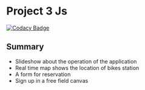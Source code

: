# Project 3 Js

[![Codacy Badge](https://api.codacy.com/project/badge/Grade/9e00dd0a3eb642518abb599084afdc36)](https://app.codacy.com/app/Matthias-Geslin/Project_3_Js?utm_source=github.com&utm_medium=referral&utm_content=Matthias-Geslin/Project_3_Js&utm_campaign=Badge_Grade_Settings)

## Summary 

+ Slideshow about the operation of the application
+ Real time map shows the location of bikes station
+ A form for reservation 
+ Sign up in a free field canvas